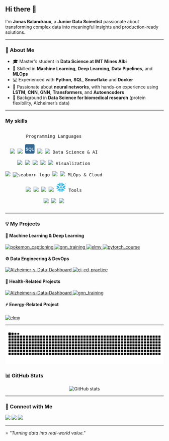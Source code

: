 ## Hi there 👋

I'm **Jonas Balandraux**, a **Junior Data Scientist** passionate about transforming complex data into meaningful insights and production-ready solutions.

---

### 🚀 About Me
- 🎓 Master's student in **Data Science at IMT Mines Albi**
- 🧠 Skilled in **Machine Learning**, **Deep Learning**, **Data Pipelines**, and **MLOps**
- 💻 Experienced with **Python**, **SQL**, **Snowflake** and **Docker**
- 🤖 Passionate about **neural networks**, with hands-on experience using **LSTM**, **CNN**, **GNN**, **Transformers**, and **Autoencoders**
- 🔬 Background in **Data Science for biomedical research** (protein flexibility, Alzheimer’s data)

---

### My skills
<p style="display: inline-block;" align="center">
  <kbd>
    <kbd>Programming Languages</kbd>
    <br><br>
    <img width="30px" src="https://cdn.jsdelivr.net/gh/devicons/devicon/icons/python/python-original.svg" />
    <img width="30px" src="https://cdn.jsdelivr.net/gh/devicons/devicon/icons/r/r-original.svg" />
    <img width="30px" src="sql_logo.svg" alt="SQL" />
    <img width="30px" src="https://cdn.jsdelivr.net/gh/devicons/devicon/icons/cplusplus/cplusplus-original.svg" />
    <img width="30px" src="https://cdn.jsdelivr.net/gh/devicons/devicon/icons/javascript/javascript-original.svg" />
  </kbd>

  <kbd>
    <kbd>Data Science & AI</kbd>
    <br><br>
    <img width="30px" src="https://cdn.jsdelivr.net/gh/devicons/devicon/icons/pandas/pandas-original.svg" />
    <img width="30px" src="https://cdn.jsdelivr.net/gh/devicons/devicon/icons/numpy/numpy-original.svg" />
    <img width="30px" src="https://cdn.jsdelivr.net/gh/devicons/devicon/icons/scikitlearn/scikitlearn-original.svg" />
    <img width="30px" src="https://cdn.jsdelivr.net/gh/devicons/devicon/icons/pytorch/pytorch-original.svg" />
    <img width="30px" src="https://cdn.jsdelivr.net/gh/devicons/devicon/icons/tensorflow/tensorflow-original.svg" />
  </kbd>

  <kbd>
    <kbd>Visualization</kbd>
    <br><br>
    <img width="30px" src="https://cdn.jsdelivr.net/gh/devicons/devicon/icons/matplotlib/matplotlib-original.svg" />
    <img width="30px" src="https://seaborn.pydata.org/_images/logo-mark-lightbg.svg" alt="seaborn logo" />
    <img width="30px" src="https://cdn.jsdelivr.net/gh/devicons/devicon/icons/plotly/plotly-original.svg" />
    <img width="30px" src="https://cdn.jsdelivr.net/gh/devicons/devicon/icons/streamlit/streamlit-original.svg" />
  </kbd>

  <kbd>
    <kbd>MLOps & Cloud</kbd>
    <br><br>
    <img width="30px" src="https://cdn.jsdelivr.net/gh/devicons/devicon/icons/docker/docker-original.svg" />
    <img width="30px" src="https://cdn.jsdelivr.net/gh/devicons/devicon/icons/fastapi/fastapi-original.svg" />
    <img width="30px" src="https://cdn.jsdelivr.net/gh/devicons/devicon/icons/githubactions/githubactions-original.svg" />
    <img width="30px" src="https://cdn.jsdelivr.net/gh/devicons/devicon/icons/terraform/terraform-original.svg" />
    <img width="30px" src="snowflake_logo.svg" alt="Snowflake" />
  </kbd>

  <kbd>
    <kbd>Tools</kbd>
    <br><br>
    <img width="30px" src="https://cdn.jsdelivr.net/gh/devicons/devicon/icons/jupyter/jupyter-original.svg" />
    <img width="30px" src="https://cdn.jsdelivr.net/gh/devicons/devicon/icons/vscode/vscode-original.svg" />
    <img width="30px" src="https://cdn.jsdelivr.net/gh/devicons/devicon/icons/git/git-original.svg" />
  </kbd>
</p>

---
### 💡 My Projects

#### 🤖 Machine Learning & Deep Learning
<td align="center">
  <a href="https://github.com/JonasBlx/pokemon_captioning">
    <img width="260" src="https://gh-card.dev/repos/JonasBlx/pokemon_captioning.svg" alt="pokemon_captioning" />
  </a>
</td>
<td align="center">
  <a href="https://github.com/JonasBlx/gnn_training">
    <img width="260" src="https://gh-card.dev/repos/JonasBlx/gnn_training.svg" alt="gnn_training" />
  </a>
</td>
<td align="center">
  <a href="https://github.com/JonasBlx/elmy">
    <img width="260" src="https://gh-card.dev/repos/JonasBlx/elmy.svg" alt="elmy" />
  </a>
</td>
</tr>
<tr>
<td align="center">
  <a href="https://github.com/JonasBlx/pytorch_course">
    <img width="260" src="https://gh-card.dev/repos/JonasBlx/pytorch_course.svg" alt="pytorch_course" />
  </a>
</td>

#### ⚙️ Data Engineering & DevOps
<td align="center">
  <a href="https://github.com/JonasBlx/Alzheimer-s-Data-Dashboard">
    <img width="260" src="https://gh-card.dev/repos/JonasBlx/Alzheimer-s-Data-Dashboard.svg" alt="Alzheimer-s-Data-Dashboard" />
  </a>
</td>
<td>
  <a href="https://github.com/JonasBlx/ci-cd-practice">
    <img width="260" src="https://gh-card.dev/repos/JonasBlx/ci-cd-practice.svg" alt="ci-cd-practice" />
  </a>
</td>

#### 🧬 Health-Related Projects
<td align="center">
  <a href="https://github.com/JonasBlx/Alzheimer-s-Data-Dashboard">
    <img width="260" src="https://gh-card.dev/repos/JonasBlx/Alzheimer-s-Data-Dashboard.svg" alt="Alzheimer-s-Data-Dashboard" />
  </a>
</td>
<td align="center">
  <a href="https://github.com/JonasBlx/gnn_training">
    <img width="260" src="https://gh-card.dev/repos/JonasBlx/gnn_training.svg" alt="gnn_training" />
  </a>
</td>

#### ⚡ Energy-Related Project
<td align="center">
  <a href="https://github.com/JonasBlx/elmy">
    <img width="260" src="https://gh-card.dev/repos/JonasBlx/elmy.svg" alt="elmy" />
  </a>
</td>
  
---

![snake gif](https://github.com/JonasBlx/JonasBlx/blob/output/github-contribution-grid-snake.svg)

### 📊 GitHub Stats
<p align="center">
  <img src="https://github-readme-stats.vercel.app/api?username=JonasBlx&show_icons=true&theme=radical" alt="GitHub stats" />
</p>

---

### 🔗 Connect with Me
<p align="left">
  <a href="https://www.linkedin.com/in/jonasbalandraux/" target="_blank"><img src="https://img.shields.io/badge/LinkedIn-Jonas%20Balandraux-blue?logo=linkedin&logoColor=white" /></a>
  <a href="mailto:jonas.balandraux@mines-albi.fr"><img src="https://img.shields.io/badge/Email-Contact%20Me-red?logo=gmail&logoColor=white" /></a>
  <a href="https://github.com/JonasBlx"><img src="https://img.shields.io/badge/GitHub-JonasBlx-black?logo=github&logoColor=white" /></a>
</p>

---

⭐ *"Turning data into real-world value."*
